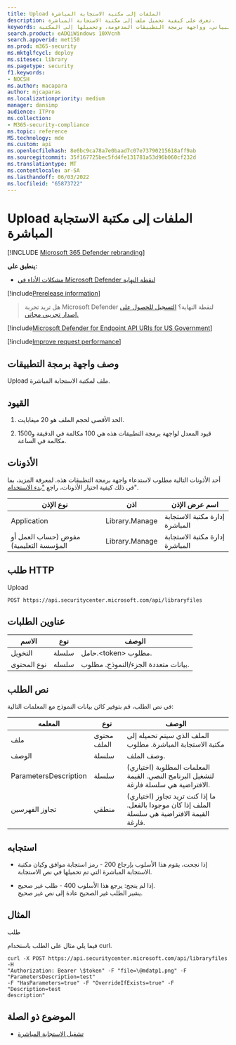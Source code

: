 ```yaml
---
title: Upload الملفات إلى مكتبة الاستجابة المباشرة
description: تعرف على كيفية تحميل ملف إلى مكتبة الاستجابة المباشرة.
keywords: واجهة برمجة التطبيقات، وواجهة برمجة تطبيقات الرسم البياني، وواجهة برمجة التطبيقات المدعومة، وتحميلها إلى المكتبة
search.product: eADQiWindows 10XVcnh
search.appverid: met150
ms.prod: m365-security
ms.mktglfcycl: deploy
ms.sitesec: library
ms.pagetype: security
f1.keywords:
- NOCSH
ms.author: macapara
author: mjcaparas
ms.localizationpriority: medium
manager: dansimp
audience: ITPro
ms.collection:
- M365-security-compliance
ms.topic: reference
MS.technology: mde
ms.custom: api
ms.openlocfilehash: 8e0bc9ca78a7e0baad7c07e73790215618aff9ab
ms.sourcegitcommit: 35f167725bec5fd4fe131781a53d96b060cf232d
ms.translationtype: MT
ms.contentlocale: ar-SA
ms.lasthandoff: 06/03/2022
ms.locfileid: "65873722"
---
```

#  <a name="upload-files-to-the-live-response-library"></a>Upload الملفات إلى مكتبة الاستجابة المباشرة  

[!INCLUDE [Microsoft 365 Defender rebranding](../../includes/microsoft-defender.md)]

**ينطبق على:**
- [مشكلات الأداء في Microsoft Defender لنقطة النهاية](/microsoft-365/security/defender-endpoint/microsoft-defender-endpoint)

[!include[Prerelease information](../../includes/prerelease.md)]

>هل تريد تجربة Microsoft Defender لنقطة النهاية؟ [التسجيل للحصول على إصدار تجريبي مجاني.](https://www.microsoft.com/microsoft-365/windows/microsoft-defender-atp?ocid=docs-wdatp-exposedapis-abovefoldlink) 

[!include[Microsoft Defender for Endpoint API URIs for US Government](../../includes/microsoft-defender-api-usgov.md)]

[!include[Improve request performance](../../includes/improve-request-performance.md)]

## <a name="api-description"></a>وصف واجهة برمجة التطبيقات

Upload ملف لمكتبة الاستجابة المباشرة.

## <a name="limitations"></a>القيود

1.  الحد الأقصى لحجم الملف هو 20 ميغابايت.

2.  قيود المعدل لواجهة برمجة التطبيقات هذه هي 100 مكالمة في الدقيقة و1500 مكالمة في الساعة.

## <a name="permissions"></a>الأذونات

أحد الأذونات التالية مطلوب لاستدعاء واجهة برمجة التطبيقات هذه. لمعرفة المزيد، بما في ذلك كيفية اختيار الأذونات، راجع ["بدء الاستخدام](apis-intro.md)".


| نوع الإذن                    | اذن     | اسم عرض الإذن        |
|------------------------------------|----------------|--------------------------------|
| Application                        | Library.Manage | إدارة مكتبة الاستجابة المباشرة |
| مفوض (حساب العمل أو المؤسسة التعليمية) | Library.Manage | إدارة مكتبة الاستجابة المباشرة |

## <a name="http-request"></a>طلب HTTP

Upload

```HTTP
POST https://api.securitycenter.microsoft.com/api/libraryfiles
```

## <a name="request-headers"></a>عناوين الطلبات

|  الاسم   |    نوع    |       الوصف                         |
|-----------------|--------|--------------------------------|
| التخويل   | سلسلة | حامل.\<token> مطلوب.      |
| نوع المحتوى    | سلسله | بيانات متعددة الجزء/النموذج. مطلوب. |

## <a name="request-body"></a>نص الطلب

في نص الطلب، قم بتوفير كائن بيانات النموذج مع المعلمات التالية:

| المعلمه         |     نوع         |       الوصف                                        |
|-----------------------|--------------|------------------------------------------------------------|
| ملف                  | محتوى الملف | الملف الذي سيتم تحميله إلى مكتبة الاستجابة المباشرة. مطلوب |
| الوصف           | سلسلة       | وصف الملف.                                  |
| ParametersDescription | سلسلة       | (اختياري) المعلمات المطلوبة لتشغيل البرنامج النصي. القيمة الافتراضية هي سلسلة فارغة.                |
| تجاوز الفهرسين      | منطقي      | (اختياري) ما إذا كنت تريد تجاوز الملف إذا كان موجودا بالفعل. القيمة الافتراضية هي سلسلة فارغة.          |



## <a name="response"></a>استجابه

-   إذا نجحت، يقوم هذا الأسلوب بإرجاع 200 - رمز استجابة موافق وكيان مكتبة الاستجابة المباشرة التي تم تحميلها في نص الاستجابة.

-   إذا لم ينجح: يرجع هذا الأسلوب 400 - طلب غير صحيح.  
    يشير الطلب غير الصحيح عادة إلى نص غير صحيح.

## <a name="example"></a>المثال

طلب

فيما يلي مثال على الطلب باستخدام curl.

```CURL
curl -X POST https://api.securitycenter.microsoft.com/api/libraryfiles -H
"Authorization: Bearer \$token" -F "file=\@mdatp1.png" -F
"ParametersDescription=test"  
-F "HasParameters=true" -F "OverrideIfExists=true" -F "Description=test
description"
```

## <a name="related-topic"></a>الموضوع ذو الصلة

-  [تشغيل الاستجابة المباشرة](run-live-response.md) 
